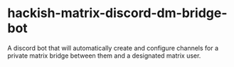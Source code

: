 # hackish-matrix-discord-dm-bridge-bot
A discord bot that will automatically create and configure channels for a private matrix bridge between them and a designated matrix user.

